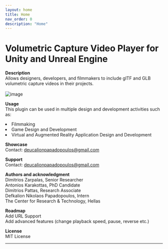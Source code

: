 ```yaml
---
layout: home
title: Home
nav_order: 0
description: "Home"
---
```


# Volumetric Capture Video Player for Unity and Unreal Engine

**Description** <br>
Allows designers, developers, and filmmakers to include glTF and GLB volumetric capture videos in their projects. <br>
<br>
![image](https://github.com/user-attachments/assets/25f7885e-3ffb-44ed-b3c7-a21c54ac41c2) 

**Usage** <br>
This plugin can be used in multiple design and development activities such as: <br>
<li>Filmmaking</li>
<li>Game Design and Development</li>
<li>Virtual and Augmented Reality Application Design and Development</li>

**Showcase** <br>
Contact: deucalionpapadopoulos@gmail.com

**Support** <br>
Contact: deucalionpapadopoulos@gmail.com

**Authors and acknowledgment** <br>
Dimitrios Zarpalas, Senior Researcher <br>
Antonios Karakottas, PhD Candidate <br>
Dimitrios Pattas, Research Associate <br>
Defkalion Nikolaos Papadopoulos, Intern <br>
The Center for Research & Technology, Hellas

**Roadmap** <br>
Add URL Support <br>
Add advanced features (change playback speed, pause, reverse etc.)

**License** <br>
MIT License

****
